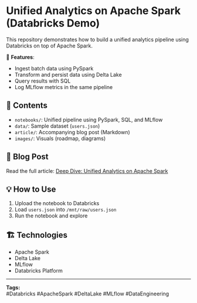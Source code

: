 # Unified Analytics on Apache Spark (Databricks Demo)

This repository demonstrates how to build a unified analytics pipeline using Databricks on top of Apache Spark.

🔧 **Features**:
- Ingest batch data using PySpark
- Transform and persist data using Delta Lake
- Query results with SQL
- Log MLflow metrics in the same pipeline

## 📁 Contents
- `notebooks/`: Unified pipeline using PySpark, SQL, and MLflow
- `data/`: Sample dataset (`users.json`)
- `article/`: Accompanying blog post (Markdown)
- `images/`: Visuals (roadmap, diagrams)

## 📘 Blog Post
Read the full article: [Deep Dive: Unified Analytics on Apache Spark](#)

## 💡 How to Use
1. Upload the notebook to Databricks
2. Load `users.json` into `/mnt/raw/users.json`
3. Run the notebook and explore

## 🏗️ Technologies
- Apache Spark
- Delta Lake
- MLflow
- Databricks Platform

---

**Tags:**  
#Databricks #ApacheSpark #DeltaLake #MLflow #DataEngineering
